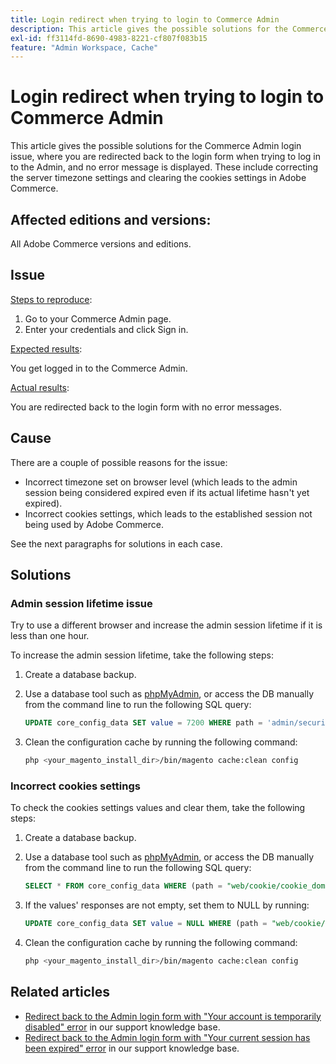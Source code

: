 ```yaml
---
title: Login redirect when trying to login to Commerce Admin
description: This article gives the possible solutions for the Commerce Admin login issue, where you are redirected back to the login form when trying to log in to the Admin, and no error message is displayed. These include correcting the server timezone settings and clearing the cookies settings in Adobe Commerce.
exl-id: ff3114fd-8690-4983-8221-cf807f083b15
feature: "Admin Workspace, Cache"
---
```

# Login redirect when trying to login to Commerce Admin

This article gives the possible solutions for the Commerce Admin login issue, where you are redirected back to the login form when trying to log in to the Admin, and no error message is displayed. These include correcting the server timezone settings and clearing the cookies settings in Adobe Commerce.

## Affected editions and versions:

All Adobe Commerce versions and editions.

## Issue

<u>Steps to reproduce</u>:

1. Go to your Commerce Admin page.
1. Enter your credentials and click Sign in.

<u>Expected results</u>:

You get logged in to the Commerce Admin.

<u>Actual results</u>:

You are redirected back to the login form with no error messages.

## Cause

There are a couple of possible reasons for the issue:

* Incorrect timezone set on browser level (which leads to the admin session being considered expired even if its actual lifetime hasn't yet expired).
* Incorrect cookies settings, which leads to the established session not being used by Adobe Commerce.

See the next paragraphs for solutions in each case.

## Solutions

### Admin session lifetime issue

Try to use a different browser and increase the admin session lifetime if it is less than one hour.

To increase the admin session lifetime, take the following steps:

1. Create a database backup.
1. Use a database tool such as [phpMyAdmin](https://devdocs.magento.com/guides/v2.2/install-gde/prereq/optional.html#install-optional-phpmyadmin), or access the DB manually from the command line to run the following SQL query:

    ```sql
    UPDATE core_config_data SET value = 7200 WHERE path = 'admin/security/session_lifetime';
    ```
    
1. Clean the configuration cache by running the following command:

    ```bash
    php <your_magento_install_dir>/bin/magento cache:clean config
    ```

### Incorrect cookies settings

To check the cookies settings values and clear them, take the following steps:

1. Create a database backup.
1. Use a database tool such as [phpMyAdmin](https://devdocs.magento.com/guides/v2.2/install-gde/prereq/optional.html#install-optional-phpmyadmin), or access the DB manually from the command line to run the following SQL query:

    ```sql
    SELECT * FROM core_config_data WHERE (path = "web/cookie/cookie_domain" OR path = "web/cookie/cookie_path");
    ```

1. If the values' responses are not empty, set them to NULL by running:

    ```sql
    UPDATE core_config_data SET value = NULL WHERE (path = "web/cookie/cookie_domain" OR path = "web/cookie/cookie_path");
    ```

1. Clean the configuration cache by running the following command:

    ```bash
    php <your_magento_install_dir>/bin/magento cache:clean config
    ```

## Related articles

* [Redirect back to the Admin login form with "Your account is temporarily disabled" error](/help/troubleshooting/miscellaneous/redirect-back-to-the-admin-login-form-with-your-account-is-temporarily-disabled-error.md) in our support knowledge base.
* [Redirect back to the Admin login form with "Your current session has been expired" error](/help/troubleshooting/miscellaneous/redirect-back-to-the-admin-login-form-with-your-current-session-has-been-expired-error.md) in our support knowledge base.
